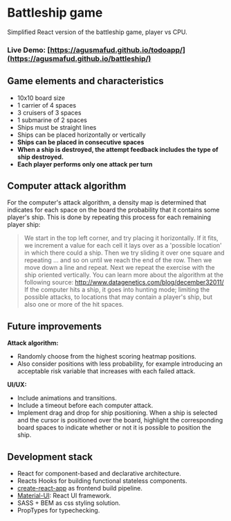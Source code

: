 # Battleship game
Simplified React version of the battleship game, player vs CPU.
### Live Demo: [https://agusmafud.github.io/todoapp/](https://agusmafud.github.io/battleship/)

## Game elements and characteristics
- 10x10 board size 
- 1 carrier of 4 spaces 
- 3 cruisers of 3 spaces 
- 1 submarine of 2 spaces 
- Ships must be straight lines 
- Ships can be placed horizontally or vertically 
- **Ships can be placed in consecutive spaces**
- **When a ship is destroyed, the attempt feedback includes the type of ship destroyed.**
- **Each player performs only one attack per turn**

## Computer attack algorithm
For the computer's attack algorithm, a density map is determined that indicates for each space on the board the probability that it contains some player's ship.
This is done by repeating this process for each remaining player ship:
>  We start in the top left corner, and try placing it horizontally. If it fits, we increment a value for each cell it lays over as a 'possible location' in which there could a ship. Then we try sliding it over one square and repeating … and so on until we reach the end of the row. Then we move down a line and repeat. Next we repeat the exercise with the ship oriented vertically.
> You can learn more about the algorithm at the following source: http://www.datagenetics.com/blog/december32011/
If the computer hits a ship, it goes into hunting mode; limiting the possible attacks, to locations that may contain a player's ship, but also one or more of the hit spaces.


## Future improvements
**Attack algorithm:**
- Randomly choose from the highest scoring heatmap positions.
- Also consider positions with less probability, for example introducing an acceptable risk variable that increases with each failed attack.

**UI/UX:**
- Include animations and transitions.
- Include a timeout before each computer attack.
- Implement drag and drop for ship positioning. When a ship is selected and the cursor is positioned over the board, highlight the corresponding board spaces to indicate whether or not it is possible to position the ship.

## Development stack
- React for component-based and declarative architecture.
- Reacts Hooks for building functional stateless components.
- [create-react-app](https://github.com/facebook/create-react-app) as frontend build pipeline.
- [Material-UI](https://material-ui.com): React UI framework.
- SASS + BEM as css styling solution.
- PropTypes for typechecking.

